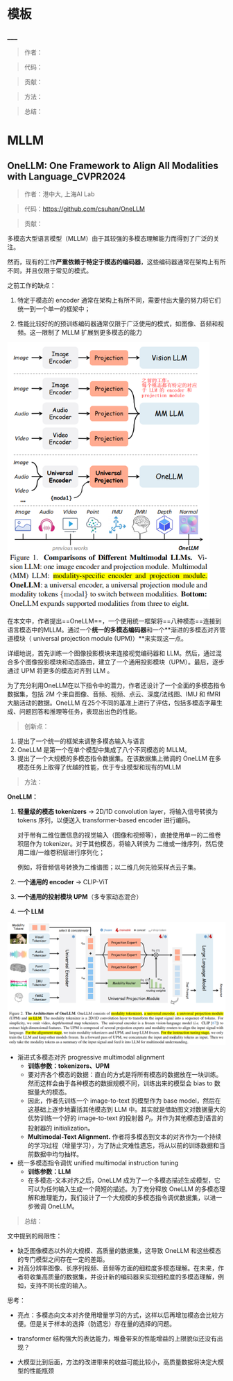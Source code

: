 # 模板



### ___

> 作者：

> 代码：

> 贡献：



> 方法：



> 总结：





# MLLM

## OneLLM: One Framework to Align All Modalities with Language_CVPR2024

> 作者：港中大, 上海AI Lab

> 代码：https://github.com/csuhan/OneLLM

> 贡献：

多模态大型语言模型（MLLM）由于其较强的多模态理解能力而得到了广泛的关注。

然而，现有的工作**严重依赖于特定于模态的编码器**，这些编码器通常在架构上有所不同，并且仅限于常见的模式。

之前工作的缺点：

1. 特定于模态的 encoder 通常在架构上有所不同，需要付出大量的努力将它们统一到一个单一的框架中；

2. 性能比较好的的预训练编码器通常仅限于广泛使用的模式，如图像、音频和视频。这一限制了 MLLM 扩展到更多模态的能力

<img src="https://raw.githubusercontent.com/yuki1ssad/paper_read/main/imgs/image-20240312120944265.png" alt="image-20240312120944265" style="zoom:80%;" />

在本文中，作者提出==OneLLM==，一个使用统一框架将==八种模态==连接到语言模态中的MLLM。通过一个**统一的多模态编码器**和一个**渐进的多模态对齐管道模块（ universal projection module (UPM)）**来实现这一点。

详细地说，首先训练一个图像投影模块来连接视觉编码器和 LLM。然后，通过混合多个图像投影模块和动态路由，建立了一个通用投影模块（UPM）。最后，逐步通过 UPM 将更多的模态对齐到 LLM 。

为了充分利用OneLLM在以下指令中的潜力，作者还设计了一个全面的多模态指令数据集，包括 2M 个来自图像、音频、视频、点云、深度/法线图、IMU 和 fMRI 大脑活动的数据。OneLLM 在25个不同的基准上进行了评估，包括多模态字幕生成、问题回答和推理等任务，表现出出色的性能。

> 创新点：

1. 提出了一个统一的框架来调整多模态输入与语言
2. OneLLM 是第一个在单个模型中集成了八个不同模态的 MLLM。
3. 提出了一个大规模的多模态指令数据集。在该数据集上微调的 OneLLM 在多模态任务上取得了优越的性能，优于专业模型和现有的MLLM

> 方法：

**OneLLM：**

1. **轻量级的模态 tokenizers** -> 2D/1D convolution layer，将输入信号转换为 tokens 序列，以便送入  transformer-based encoder 进行编码。

   ​	对于带有二维位置信息的视觉输入（图像和视频等），直接使用单一的二维卷积层作为 tokenizer。对于其他模态，将输入转换为	二维或一维序列，然后使用二维/一维卷积层进行序列化；

   ​	例如，将音频信号转换为二维谱图；以二维几何先验采样点云子集。

2. **一个通用的 encoder** ->  CLIP-ViT

3. **一个通用的投射模块 UPM**（多专家动态混合）

3. **一个 LLM**

![image-20240312121947963](https://raw.githubusercontent.com/yuki1ssad/paper_read/main/imgs/image-20240312121947963.png)

* 渐进式多模态对齐 progressive multimodal alignment
  * **训练参数：tokenizers、UPM**
  * 要对齐各个模态的数据：直白的方式是将所有模态的数据放在一块训练。然而这样会由于各种模态的数据规模不同，训练出来的模型会 bias to 数据量大的模态。
  * 因此，作者先训练一个 image-to-text 的模型作为 base model，然后在这基础上逐步地囊括其他模态到 LLM 中。其实就是借助图文对数据量大的优势训练一个好的 image-to-text 的投射器 $P_I$，并作为其他模态到语言的投射器的 initialization。
  * **Multimodal-Text Alignment.** 作者将多模态到文本的对齐作为一个持续的学习过程（增量学习），为了防止灾难性遗忘，将从以前的训练数据和当前数据中均匀抽样。
* 统一多模态指令调优 unified multimodal instruction tuning
  * **训练参数：LLM**
  * 在多模态-文本对齐之后，OneLLM 成为了一个多模态描述生成模型，它可以为任何输入生成一个简短的描述。为了充分释放 OneLLM 的多模态理解和推理能力，我们设计了一个大规模的多模态指令调优数据集，以进一步微调 OneLLM。

> 总结：

文中提到的局限性：

* 缺乏图像模态以外的大规模、高质量的数据集，这导致 OneLLM 和这些模态的专门模型之间存在一定的差距。
* 对高分辨率图像、长序列视频、音频等方面的细粒度多模态理解。在未来，作者将收集高质量的数据集，并设计新的编码器来实现细粒度的多模态理解，例如，支持不同长度的输入。

思考：

* 亮点：多模态向文本对齐使用增量学习的方式，这样以后再增加模态会比较方便。但是关于样本的选择（防遗忘）存在量的选择的问题。

* transformer 结构强大的表达能力，堆叠带来的性能增益的上限貌似还没有出现？
* 大模型比到后面，方法的改进带来的收益可能比较小，高质量数据将决定大模型的性能瓶颈